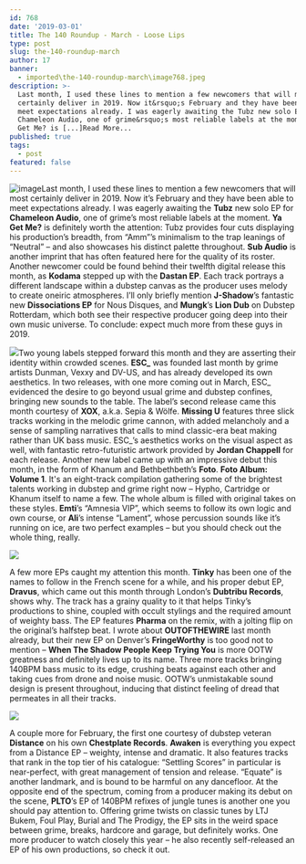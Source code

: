 ```yaml
---
id: 768
date: '2019-03-01'
title: The 140 Roundup - March - Loose Lips
type: post
slug: the-140-roundup-march
author: 17
banner:
  - imported\the-140-roundup-march\image768.jpeg
description: >-
  Last month, I used these lines to mention a few newcomers that will most
  certainly deliver in 2019. Now it&rsquo;s February and they have been able to
  meet expectations already. I was eagerly awaiting the Tubz new solo EP for
  Chameleon Audio, one of grime&rsquo;s most reliable labels at the moment. Ya
  Get Me? is [...]Read More...
published: true
tags:
  - post
featured: false
---
```

![image](../imported\the-140-roundup-march\image768.jpeg)Last month, I used these lines to mention a few newcomers that will most certainly deliver in 2019. Now it’s February and they have been able to meet expectations already. I was eagerly awaiting the **Tubz** new solo EP for **Chameleon Audio**, one of grime’s most reliable labels at the moment. **Ya Get Me?** is definitely worth the attention: Tubz provides four cuts displaying his production’s breadth, from “Amm”’s minimalism to the trap leanings of “Neutral” – and also showcases his distinct palette throughout. **Sub Audio** is another imprint that has often featured here for the quality of its roster. Another newcomer could be found behind their twelfth digital release this month, as **Kodama** stepped up with the **Dastan EP**. Each track portrays a different landscape within a dubstep canvas as the producer uses melody to create oneiric atmospheres. I’ll only briefly mention **J-Shadow**’s fantastic new **Dissociations EP** for Nous Disques, and **Mungk**’s **Lion Dub** on Dubstep Rotterdam, which both see their respective producer going deep into their own music universe. To conclude: expect much more from these guys in 2019.

![](/wp-content/uploads/live/img/wysiwyg/5c7858d9116b9.jpg)Two young labels stepped forward this month and they are asserting their identity within crowded scenes. **ESC\_** was founded last month by grime artists Dunman, Vexxy and DV-US, and has already developed its own aesthetics. In two releases, with one more coming out in March, ESC\_ evidenced the desire to go beyond usual grime and dubstep confines, bringing new sounds to the table. The label’s second release came this month courtesy of **XOX**, a.k.a. Sepia & Wölfe. **Missing U** features three slick tracks working in the melodic grime cannon, with added melancholy and a sense of sampling narratives that calls to mind classic-era beat making rather than UK bass music. ESC\_’s aesthetics works on the visual aspect as well, with fantastic retro-futuristic artwork provided by **Jordan Chappell** for each release. Another new label came up with an impressive debut this month, in the form of Khanum and Bethbethbeth’s **Foto**. **Foto Album: Volume 1**. It's an eight-track compilation gathering some of the brightest talents working in dubstep and grime right now – Hypho, Cartridge or Khanum itself to name a few. The whole album is filled with original takes on these styles. **Emti**’s “Amnesia VIP”, which seems to follow its own logic and own course, or **Ali**’s intense “Lament”, whose percussion sounds like it’s running on ice, are two perfect examples – but you should check out the whole thing, really.

![](/wp-content/uploads/live/img/wysiwyg/5c7858f284d34.jpg)

A few more EPs caught my attention this month. **Tinky** has been one of the names to follow in the French scene for a while, and his proper debut EP, **Dravus**, which came out this month through London’s **Dubtribu Records**, shows why. The track has a grainy quality to it that helps Tinky’s productions to shine, coupled with occult stylings and the required amount of weighty bass. The EP features **Pharma** on the remix, with a jolting flip on the original’s halfstep beat. I wrote about **OUTOFTHEWIRE** last month already, but their new EP on Denver’s **FringeWorthy** is too good not to mention – **When The Shadow People Keep Trying You** is more OOTW greatness and definitely lives up to its name. Three more tracks bringing 140BPM bass music to its edge, crushing beats against each other and taking cues from drone and noise music. OOTW’s unmistakable sound design is present throughout, inducing that distinct feeling of dread that permeates in all their tracks.

![](/wp-content/uploads/live/img/wysiwyg/5c785903397f1.jpg)

A couple more for February, the first one courtesy of dubstep veteran **Distance** on his own **Chestplate Records**. **Awaken** is everything you expect from a Distance EP – weighty, intense and dramatic. It also features tracks that rank in the top tier of his catalogue: “Settling Scores” in particular is near-perfect, with great management of tension and release. “Equate” is another landmark, and is bound to be harmful on any dancefloor. At the opposite end of the spectrum, coming from a producer making its debut on the scene, **PLTO**’s EP of 140BPM refixes of jungle tunes is another one you should pay attention to. Offering grime twists on classic tunes by LTJ Bukem, Foul Play, Burial and The Prodigy, the EP sits in the weird space between grime, breaks, hardcore and garage, but definitely works. One more producer to watch closely this year – he also recently self-released an EP of his own productions, so check it out.